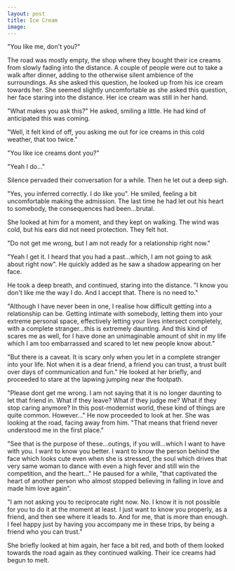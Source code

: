 ```yaml
---
layout: post
title: Ice Cream
image: 
---
```


"You like me, don't you?" 

The road was mostly empty, the shop where they bought their ice creams from slowly fading into the distance. A couple of people were out to take a walk after dinner, adding to the otherwise silent ambience of the surroundings. As she asked this question, he looked up from his ice cream towards her. She seemed slightly uncomfortable as she asked this question, her face staring into the distance. Her ice cream was still in her hand.

"What makes you ask this?" He asked, smiling a little. He had kind of anticipated this was coming.

"Well, it felt kind of off, you asking me out for ice creams in this cold weather, that too twice."

"You like ice creams dont you?" 

"Yeah I do..."

Silence pervaded their conversation for a while. Then he let out a deep sigh.

"Yes, you inferred correctly. I do like you". He smiled, feeling a bit uncomfortable making the admission. The last time he had let out his heart to somebody, the consequences had been...brutal.

She looked at him for a moment, and they kept on walking. The wind was cold, but his ears did not need protection. They felt hot.

"Do not get me wrong, but I am not ready for a relationship right now."

"Yeah I get it. I heard that you had a past...which, I am not going to ask about right now". He quickly added as he saw a shadow appearing on her face.

He took a deep breath, and continued, staring into the distance. "I know you don't like me the way I do. And I accept that. There is no need to."

"Although I have never been in one, I realise how difficult getting into a relationship can be. Getting intimate with somebody, letting them into your extreme personal space, effectively letting your lives intersect completely, with a complete stranger...this is extremely daunting. And this kind of scares me as well, for I have done an unimaginable amount of shit in my life which I am too embarrassed and scared to let new people know about."

"But there is a caveat. It is scary only when you let in a complete stranger into your life. Not when it is a dear friend, a friend you can trust, a trust built over days of communication and fun." He looked at her briefly, and proceeded to stare at the lapwing jumping near the footpath.

"Please dont get me wrong. I am not saying that it is no longer daunting to let that friend in. What if they leave? What if they judge me? What if they stop caring anymore? In this post-modernist world, these kind of things are quite common. However..." He now proceeded to look at her. She was looking at the road, facing away from him. "That means that friend never understood me in the first place." 

"See that is the purpose of these...outings, if you will...which I want to have with you. I want to know you better. I want to know the person behind the face which looks cute even when she is stressed, the soul which drives that very same woman to dance with even a high fever and still win the competition, and the heart..." He paused for a while, "that captivated the heart of another person who almost stopped believing in falling in love and made him love again".

"I am not asking you to reciprocate right now. No. I know it is not possible for you to do it at the moment at least. I just want to know you properly, as a friend, and then see where it leads to. And for me, that is more than enough. I feel happy just by having you accompany me in these trips, by being a friend who you can trust."

She briefly looked at him again, her face a bit red, and both of them looked towards the road again as they continued walking. Their ice creams had begun to melt.

